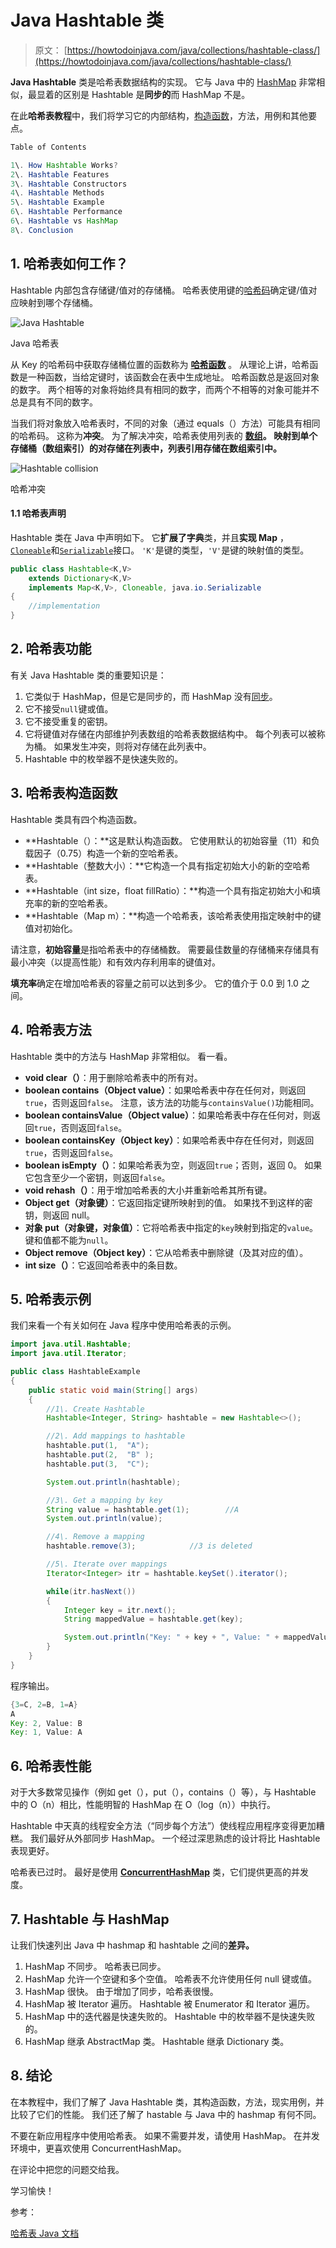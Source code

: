 # Java Hashtable 类

> 原文： [https://howtodoinjava.com/java/collections/hashtable-class/](https://howtodoinjava.com/java/collections/hashtable-class/)

**Java Hashtable** 类是哈希表数据结构的实现。 它与 Java 中的 [HashMap](https://howtodoinjava.com/java-hashmap/) 非常相似，最显着的区别是 Hashtable 是**同步的**而 HashMap 不是。

在此**哈希表教程**中，我们将学习它的内部结构，[构造函数](https://howtodoinjava.com/oops/java-constructors/)，方法，用例和其他要点。

```java
Table of Contents

1\. How Hashtable Works?
2\. Hashtable Features
3\. Hashtable Constructors
4\. Hashtable Methods
5\. Hashtable Example
6\. Hashtable Performance
6\. Hashtable vs HashMap
8\. Conclusion
```

## 1\. 哈希表如何工作？

Hashtable 内部包含存储键/值对的存储桶。 哈希表使用键的[哈希码](https://howtodoinjava.com/java/basics/java-hashcode-equals-methods/)确定键/值对应映射到哪个存储桶。

![Java Hashtable](img/3e75c8363cbae4bb0b9317ea889db2b8.png)

Java 哈希表

从 Key 的哈希码中获取存储桶位置的函数称为 [**哈希函数**](https://howtodoinjava.com/security/how-to-generate-secure-password-hash-md5-sha-pbkdf2-bcrypt-examples/) 。 从理论上讲，哈希函数是一种函数，当给定键时，该函数会在表中生成地址。 哈希函数总是返回对象的数字。 两个相等的对象将始终具有相同的数字，而两个不相等的对象可能并不总是具有不同的数字。

当我们将对象放入哈希表时，不同的对象（通过 equals（）方法）可能具有相同的哈希码。 这称为**冲突**。 为了解决冲突，哈希表使用列表的 **[数组](https://howtodoinjava.com/java-array/)。 映射到单个存储桶（数组索引）的对存储在列表中，列表引用存储在数组索引中。**

![Hashtable collision](img/4d1ef901f9ddd6276133381bda7ccbe0.png)

哈希冲突

#### 1.1 哈希表声明

Hashtable 类在 Java 中声明如下。 它**扩展了字典**类，并且**实现 Map** ，[`Cloneable`](https://howtodoinjava.com/java/cloning/a-guide-to-object-cloning-in-java/)和[`Serializable`](https://howtodoinjava.com/java/serialization/a-mini-guide-for-implementing-serializable-interface-in-java/)接口。 `'K'`是键的类型，`'V'`是键的映射值的类型。

```java
public class Hashtable<K,V>
    extends Dictionary<K,V>
    implements Map<K,V>, Cloneable, java.io.Serializable 
{
	//implementation
}

```

## 2\. 哈希表功能

有关 Java Hashtable 类的重要知识是：

1.  它类似于 HashMap，但是它是同步的，而 HashMap 没有[同步](https://howtodoinjava.com/java/multi-threading/what-is-thread-safety/)。
2.  它不接受`null`键或值。
3.  它不接受重复的密钥。
4.  它将键值对存储在内部维护列表数组的哈希表数据结构中。 每个列表可以被称为桶。 如果发生冲突，则将对存储在此列表中。
5.  Hashtable 中的枚举器不是快速失败的。

## 3\. 哈希表构造函数

Hashtable 类具有四个构造函数。

*   **Hashtable（）：**这是默认构造函数。 它使用默认的初始容量（11）和负载因子（0.75）构造一个新的空哈希表。
*   **Hashtable（整数大小）：**它构造一个具有指定初始大小的新的空哈希表。
*   **Hashtable（int size，float fillRatio）：**构造一个具有指定初始大小和填充率的新的空哈希表。
*   **Hashtable（Map m）：**构造一个哈希表，该哈希表使用指定映射中的键值对初始化。

请注意，**初始容量**是指哈希表中的存储桶数。 需要最佳数量的存储桶来存储具有最小冲突（以提高性能）和有效内存利用率的键值对。

**填充率**确定在增加哈希表的容量之前可以达到多少。 它的值介于 0.0 到 1.0 之间。

## 4\. 哈希表方法

Hashtable 类中的方法与 HashMap 非常相似。 看一看。

*   **void clear（）**：用于删除哈希表中的所有对。
*   **boolean contains（Object value）**：如果哈希表中存在任何对，则返回`true`，否则返回`false`。 注意，该方法的功能与`containsValue()`功能相同。
*   **boolean containsValue（Object value）**：如果哈希表中存在任何对，则返回`true`，否则返回`false`。
*   **boolean containsKey（Object key）**：如果哈希表中存在任何对，则返回`true`，否则返回`false`。
*   **boolean isEmpty（）**：如果哈希表为空，则返回`true`；否则，返回 0。 如果它包含至少一个密钥，则返回`false`。
*   **void rehash（）**：用于增加哈希表的大小并重新哈希其所有键。
*   **Object get（对象键）**：它返回指定键所映射到的值。 如果找不到这样的密钥，则返回 null。
*   **对象 put（对象键，对象值）**：它将哈希表中指定的`key`映射到指定的`value`。 键和值都不能为`null`。
*   **Object remove（Object key）**：它从哈希表中删除键（及其对应的值）。
*   **int size（）**：它返回哈希表中的条目数。

## 5\. 哈希表示例

我们来看一个有关如何在 Java 程序中使用哈希表的示例。

```java
import java.util.Hashtable;
import java.util.Iterator;

public class HashtableExample 
{
    public static void main(String[] args) 
    {
        //1\. Create Hashtable
        Hashtable<Integer, String> hashtable = new Hashtable<>();

        //2\. Add mappings to hashtable 
        hashtable.put(1,  "A");
        hashtable.put(2,  "B" );
        hashtable.put(3,  "C");

        System.out.println(hashtable);

        //3\. Get a mapping by key
        String value = hashtable.get(1);        //A
        System.out.println(value);

        //4\. Remove a mapping
        hashtable.remove(3);            //3 is deleted

        //5\. Iterate over mappings
        Iterator<Integer> itr = hashtable.keySet().iterator();

        while(itr.hasNext()) 
        {
            Integer key = itr.next();
            String mappedValue = hashtable.get(key);

            System.out.println("Key: " + key + ", Value: " + mappedValue);
        }
    }
}

```

程序输出。

```java
{3=C, 2=B, 1=A}
A
Key: 2, Value: B
Key: 1, Value: A

```

## 6\. 哈希表性能

对于大多数常见操作（例如 get（），put（），contains（）等），与 Hashtable 中的 O（n）相比，性能明智的 HashMap 在 O（log（n））中执行。

Hashtable 中天真的线程安全方法（“同步每个方法”）使线程应用程序变得更加糟糕。 我们最好从外部同步 HashMap。 一个经过深思熟虑的设计将比 Hashtable 表现更好。

哈希表已过时。 最好是使用 [**ConcurrentHashMap**](https://howtodoinjava.com/java/multi-threading/best-practices-for-using-concurrenthashmap/) 类，它们提供更高的并发度。

## 7\. Hashtable 与 HashMap

让我们快速列出 Java 中 hashmap 和 hashtable 之间的**差异。**

1.  HashMap 不同步。 哈希表已同步。
2.  HashMap 允许一个空键和多个空值。 哈希表不允许使用任何 null 键或值。
3.  HashMap 很快。 由于增加了同步，哈希表很慢。
4.  HashMap 被 Iterator 遍历。 Hashtable 被 Enumerator 和 Iterator 遍历。
5.  HashMap 中的迭代器是快速失败的。 Hashtable 中的枚举器不是快速失败的。
6.  HashMap 继承 AbstractMap 类。 Hashtable 继承 Dictionary 类。

## 8\. 结论

在本教程中，我们了解了 Java Hashtable 类，其构造函数，方法，现实用例，并比较了它们的性能。 我们还了解了 hastable 与 Java 中的 hashmap 有何不同。

不要在新应用程序中使用哈希表。 如果不需要并发，请使用 HashMap。 在并发环境中，更喜欢使用 ConcurrentHashMap。

在评论中把您的问题交给我。

学习愉快！

参考：

[哈希表 Java 文档](https://docs.oracle.com/javase/10/docs/api/java/util/Hashtable.html)